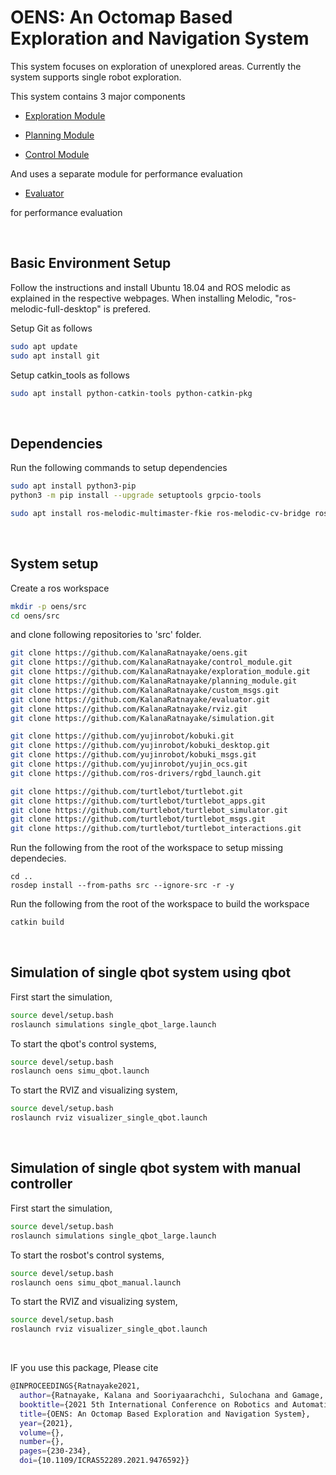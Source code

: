 # OENS: An Octomap Based Exploration and Navigation System

This system focuses on exploration of unexplored areas. Currently the system supports single robot exploration.

This system contains 3 major components

- [Exploration Module]
- [Planning Module] 
- [Control Module] 

   [Exploration Module]: <https://github.com/KalanaRatnayake/exploration_module>
   [Planning Module]: <https://github.com/KalanaRatnayake/planning_module>
   [Control Module]: <https://github.com/KalanaRatnayake/control_module>

And uses a separate module for performance evaluation

- [Evaluator]

   [Evaluator]: <https://github.com/KalanaRatnayake/evaluator>

for performance evaluation

<br>

## Basic Environment Setup

Follow the instructions and install Ubuntu 18.04 and ROS melodic as explained in the respective webpages. When installing Melodic, "ros-melodic-full-desktop" is prefered.

Setup Git as follows

```sh
sudo apt update
sudo apt install git
```

Setup catkin_tools as follows

```sh
sudo apt install python-catkin-tools python-catkin-pkg
```

<br>

## Dependencies

Run the following commands to setup dependencies

```sh
sudo apt install python3-pip
python3 -m pip install --upgrade setuptools grpcio-tools
```

```sh
sudo apt install ros-melodic-multimaster-fkie ros-melodic-cv-bridge ros-melodic-vision-opencv ros-melodic-rtabmap ros-melodic-rtabmap-ros libpcl-dev ros-melodic-tf2*
```

<br>

## System setup

Create a ros workspace 

```sh
mkdir -p oens/src
cd oens/src
```

and clone following repositories to 'src' folder.

```sh
git clone https://github.com/KalanaRatnayake/oens.git
git clone https://github.com/KalanaRatnayake/control_module.git
git clone https://github.com/KalanaRatnayake/exploration_module.git
git clone https://github.com/KalanaRatnayake/planning_module.git
git clone https://github.com/KalanaRatnayake/custom_msgs.git
git clone https://github.com/KalanaRatnayake/evaluator.git
git clone https://github.com/KalanaRatnayake/rviz.git
git clone https://github.com/KalanaRatnayake/simulation.git

git clone https://github.com/yujinrobot/kobuki.git
git clone https://github.com/yujinrobot/kobuki_desktop.git
git clone https://github.com/yujinrobot/kobuki_msgs.git
git clone https://github.com/yujinrobot/yujin_ocs.git
git clone https://github.com/ros-drivers/rgbd_launch.git

git clone https://github.com/turtlebot/turtlebot.git
git clone https://github.com/turtlebot/turtlebot_apps.git
git clone https://github.com/turtlebot/turtlebot_simulator.git
git clone https://github.com/turtlebot/turtlebot_msgs.git
git clone https://github.com/turtlebot/turtlebot_interactions.git
```

Run the following from the root of the workspace to setup missing dependecies.

```
cd ..
rosdep install --from-paths src --ignore-src -r -y
```

Run the following from the root of the workspace to build the workspace

```sh
catkin build
```

<br>

## Simulation of single qbot system using qbot

First start the simulation,

```sh
source devel/setup.bash
roslaunch simulations single_qbot_large.launch
```

To start the qbot's control systems,

```sh
source devel/setup.bash
roslaunch oens simu_qbot.launch
```

To start the RVIZ and visualizing system,

```sh
source devel/setup.bash
roslaunch rviz visualizer_single_qbot.launch
```

<br>

## Simulation of single qbot system with manual controller

First start the simulation,

```sh
source devel/setup.bash
roslaunch simulations single_qbot_large.launch
```

To start the rosbot's control systems,

```sh
source devel/setup.bash
roslaunch oens simu_qbot_manual.launch
```

To start the RVIZ and visualizing system,

```sh
source devel/setup.bash
roslaunch rviz visualizer_single_qbot.launch
```

<br>

IF you use this package, Please cite

```sh
@INPROCEEDINGS{Ratnayake2021,
  author={Ratnayake, Kalana and Sooriyaarachchi, Sulochana and Gamage, Chandana},
  booktitle={2021 5th International Conference on Robotics and Automation Sciences (ICRAS)}, 
  title={OENS: An Octomap Based Exploration and Navigation System}, 
  year={2021},
  volume={},
  number={},
  pages={230-234},
  doi={10.1109/ICRAS52289.2021.9476592}}
```